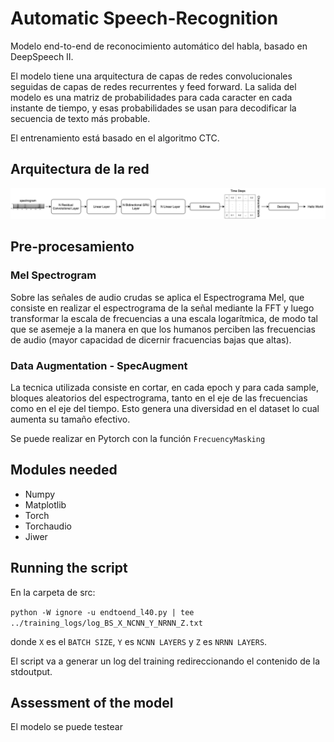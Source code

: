 # Automatic Speech-Recognition

Modelo end-to-end de reconocimiento automático del habla, basado en DeepSpeech II. 

El modelo tiene una arquitectura de capas de redes convolucionales seguidas de capas de redes recurrentes y feed forward. La salida del modelo es una matriz de probabilidades para cada caracter en cada instante de tiempo, y esas probabilidades se usan para decodificar la secuencia de texto más probable. 

El entrenamiento está basado en el algoritmo CTC.

## Arquitectura de la red

![Arquitectura de la red](/readme_pics/architecture.png)

## Pre-procesamiento

### Mel Spectrogram

Sobre las señales de audio crudas se aplica el Espectrograma Mel, que consiste en realizar el espectrograma de la señal mediante la FFT y luego transformar la escala de frecuencias a una escala logarítmica, de modo tal que se asemeje a la manera en que los humanos perciben las frecuencias de audio (mayor capacidad de dicernir fracuencias bajas que altas).

### Data Augmentation - SpecAugment

La tecnica utilizada consiste en cortar, en cada epoch y para cada sample, bloques aleatorios del espectrograma, tanto en el eje de las frecuencias como en el eje del tiempo. Esto genera una diversidad en el dataset lo cual aumenta su tamaño efectivo.

Se puede realizar en Pytorch con la función `FrecuencyMasking`

## Modules needed

- Numpy
- Matplotlib
- Torch
- Torchaudio
- Jiwer

## Running the script

En la carpeta de src:

`python -W ignore -u endtoend_l40.py | tee ../training_logs/log_BS_X_NCNN_Y_NRNN_Z.txt` 

donde `X` es el `BATCH SIZE`, `Y` es `NCNN LAYERS` y `Z` es `NRNN LAYERS`.

El script va a generar un log del training redireccionando el contenido de la stdoutput.

## Assessment of the model

El modelo se puede testear 
